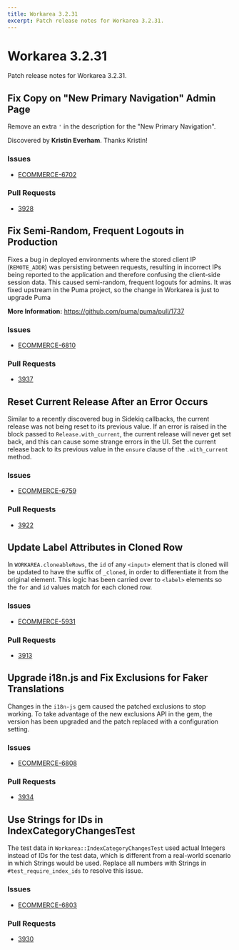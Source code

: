 ```yaml
---
title: Workarea 3.2.31
excerpt: Patch release notes for Workarea 3.2.31.
---
```


# Workarea 3.2.31

Patch release notes for Workarea 3.2.31.

## Fix Copy on "New Primary Navigation" Admin Page

Remove an extra `'` in the description for the "New Primary Navigation".

Discovered by **Kristin Everham**. Thanks Kristin!

### Issues

- [ECOMMERCE-6702](https://jira.tools.weblinc.com/browse/ECOMMERCE-6702)

### Pull Requests

- [3928](https://stash.tools.weblinc.com/projects/WL/repos/workarea/pull-requests/3928/overview)

## Fix Semi-Random, Frequent Logouts in Production

Fixes a bug in deployed environments where the stored client IP
(`REMOTE_ADDR`) was persisting between requests, resulting in incorrect
IPs being reported to the application and therefore confusing the
client-side session data. This caused semi-random, frequent logouts for
admins. It was fixed upstream in the Puma project, so the change in
Workarea is just to upgrade Puma

**More Information:** https://github.com/puma/puma/pull/1737

### Issues

- [ECOMMERCE-6810](https://jira.tools.weblinc.com/browse/ECOMMERCE-6810)

### Pull Requests

- [3937](https://stash.tools.weblinc.com/projects/WL/repos/workarea/pull-requests/3937/overview)

## Reset Current Release After an Error Occurs

Similar to a recently discovered bug in Sidekiq callbacks, the current
release was not being reset to its previous value. If an error is raised
in the block passed to `Release.with_current`, the current release will
never get set back, and this can cause some strange errors in the UI.
Set the current release back to its previous value in the `ensure`
clause of the `.with_current` method.

### Issues

- [ECOMMERCE-6759](https://jira.tools.weblinc.com/browse/ECOMMERCE-6759)

### Pull Requests

- [3922](https://stash.tools.weblinc.com/projects/WL/repos/workarea/pull-requests/3922/overview)

## Update Label Attributes in Cloned Row

In `WORKAREA.cloneableRows`, the `id` of any `<input>` element that is
cloned will be updated to have the suffix of `_cloned`, in order to
differentiate it from the original element. This logic has been carried
over to `<label>` elements so the `for` and `id` values match for each
cloned row.

### Issues

- [ECOMMERCE-5931](https://jira.tools.weblinc.com/browse/ECOMMERCE-5931)

### Pull Requests

- [3913](https://stash.tools.weblinc.com/projects/WL/repos/workarea/pull-requests/3913/overview)

## Upgrade i18n.js and Fix Exclusions for Faker Translations

Changes in the `i18n-js` gem caused the patched exclusions to stop
working. To take advantage of the new exclusions API in the gem, the
version has been upgraded and the patch replaced with a configuration
setting.

### Issues

- [ECOMMERCE-6808](https://jira.tools.weblinc.com/browse/ECOMMERCE-6808)

### Pull Requests

- [3934](https://stash.tools.weblinc.com/projects/WL/repos/workarea/pull-requests/3934/overview)

## Use Strings for IDs in IndexCategoryChangesTest

The test data in `Workarea::IndexCategoryChangesTest` used actual
Integers instead of IDs for the test data, which is different from a
real-world scenario in which Strings would be used. Replace all numbers
with Strings in `#test_require_index_ids` to resolve this issue.

### Issues

- [ECOMMERCE-6803](https://jira.tools.weblinc.com/browse/ECOMMERCE-6803)

### Pull Requests

- [3930](https://stash.tools.weblinc.com/projects/WL/repos/workarea/pull-requests/3930/overview)

